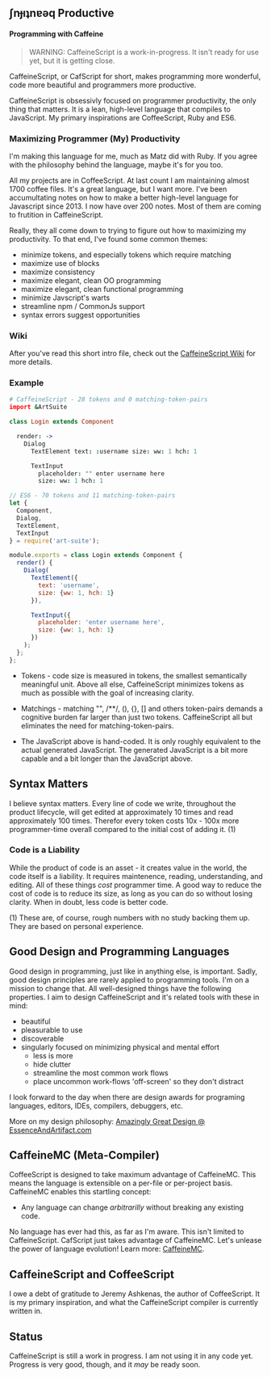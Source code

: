## ʃnɟıʇnɐǝq Productive

#### Programming with Caffeine

> WARNING:
> CaffeineScript is a work-in-progress. It isn't ready for use yet, but it is getting close.

CaffeineScript, or CafScript for short, makes programming more wonderful, code more beautiful and programmers more productive.

CaffeineScript is obsessivly focused on programmer productivity, the only thing that matters. It is a lean, high-level language that compiles to JavaScript. My primary inspirations are CoffeeScript, Ruby and ES6.

### Maximizing Programmer (My) Productivity

I'm making this language for me, much as Matz did with Ruby. If you agree with the philosophy behind the language, maybe it's for you too.

All my projects are in CoffeeScript. At last count I am maintaining almost 1700 coffee files. It's a great language, but I want more. I've been accumultating notes on how to make a better high-level language for Javascript since 2013. I now have over 200 notes. Most of them are coming to frutition in CaffeineScript.

Really, they all come down to trying to figure out how to maximizing my productivity. To that end, I've found some common themes:

- minimize tokens, and especially tokens which require matching
- maximize use of blocks
- maximize consistency
- maximize elegant, clean OO programming
- maximize elegant, clean functional programming
- minimize Javscript's warts
- streamline npm / CommonJs support
- syntax errors suggest opportunities

### Wiki

After you've read this short intro file, check out the [CaffeineScript Wiki](https://github.com/shanebdavis/caffeine-script/wiki) for more details.

### Example

```coffeescript
# CaffeineScript - 28 tokens and 0 matching-token-pairs
import &ArtSuite

class Login extends Component

  render: ->
    Dialog
      TextElement text: :username size: ww: 1 hch: 1

      TextInput
        placeholder: "" enter username here
        size: ww: 1 hch: 1
```

```javascript
// ES6 - 70 tokens and 11 matching-token-pairs
let {
  Component,
  Dialog,
  TextElement,
  TextInput
} = require('art-suite');

module.exports = class Login extends Component {
  render() {
    Dialog(
      TextElement({
        text: 'username',
        size: {ww: 1, hch: 1}
      }),

      TextInput({
        placeholder: 'enter username here',
        size: {ww: 1, hch: 1}
      })
    );
  };
};
```

* Tokens - code size is measured in tokens, the smallest semantically meaningful unit. Above all else, CaffeineScript minimizes tokens as much as possible with the goal of increasing clarity.
* Matchings - matching "", /**/, (), {}, [] and others token-pairs demands a cognitive burden far larger than just two tokens. CaffeineScript all but eliminates the need for matching-token-pairs.

* The JavaScript above is hand-coded. It is only roughly equivalent to the actual generated JavaScript. The generated JavaScript is a bit more capable and a bit longer than the JavaScript above.

## Syntax Matters

I believe syntax matters. Every line of code we write, throughout the product lifecycle, will get edited at approximately 10 times and read approximately 100 times. Therefor every token costs 10x - 100x more programmer-time overall compared to the initial cost of adding it. (1)

### Code is a Liability

While the product of code is an asset - it creates value in the world, the code itself is a liability. It requires maintenence, reading, understanding, and editing. All of these things *cost* programmer time. A good way to reduce the cost of code is to reduce its size, as long as you can do so without losing clarity. When in doubt, less code is better code.

(1) These are, of course, rough numbers with no study backing them up. They are based on personal experience.

## Good Design and Programming Languages

Good design in programming, just like in anything else, is important. Sadly, good design principles are rarely applied to programming tools. I'm on a mission to change that. All well-designed things have the following properties. I aim to design CaffeineScript and it's related tools with these in mind:

* beautiful
* pleasurable to use
* discoverable
* singularly focused on minimizing physical and mental effort
  * less is more
  * hide clutter
  * streamline the most common work flows
  * place uncommon work-flows 'off-screen' so they don't distract

I look forward to the day when there are design awards for programing languages, editors, IDEs, compilers, debuggers, etc.

More on my design philosophy: [Amazingly Great Design @ EssenceAndArtifact.com](http://www.essenceandartifact.com/2014/07/amazingly-great-design-howto.html)

## CaffeineMC (Meta-Compiler)

CoffeeScript is designed to take maximum advantage of CaffeineMC. This means the language is extensible on a per-file or per-project basis. CaffeineMC enables this startling concept:

* Any language can change *arbitrarilly* without breaking any existing code.

No language has ever had this, as far as I'm aware. This isn't limited to CaffeineScript. CafScript just takes advantage of CaffeineMC. Let's unlease the power of language evolution! Learn more: [CaffeineMC](https://github.com/shanebdavis/caffeine-mc).

## CaffeineScript and CoffeeScript

I owe a debt of gratitude to Jeremy Ashkenas, the author of CoffeeScript. It is my primary inspiration, and what the CaffeineScript compiler is currently written in.

## Status

CaffeineScript is still a work in progress. I am not using it in any code yet. Progress is very good, though, and it *may* be ready soon.
